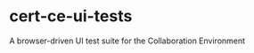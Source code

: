 cert-ce-ui-tests
================

A browser-driven UI test suite for the Collaboration Environment
